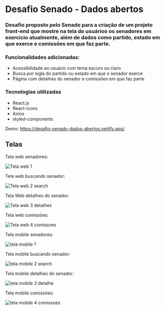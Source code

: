 # Desafio Senado - Dados abertos

### Desafio proposto pelo Senado para a criação de um projeto front-end que mostre na tela do usuárioo os senadores em exercicio atualmente, além de dados como partido, estado em que exerce e comissões em que faz parte. 

### Funcionalidades adicionadas: 
- Acessibilidade ao usuário com tema escuro ou claro <br/>
- Busca por sigla do partido ou estado em que o senador exerce <br/>
- Página com detalhes do senador e comissões em que faz parte <br/>

### Tecnologias utilizadas
- React.js <br/>
- React-icons <br/>
- Axios <br/>
- styled-components <br/>

Demo: https://desafio-senado-dados-abertos.netlify.app/

## Telas
Tela web senadores: 

![Tela web 1](https://user-images.githubusercontent.com/61561169/186512060-a1d8beef-1ef2-4c48-a829-7c155d51753c.png)

Tela web buscando senador:

![Tela web 2 search](https://user-images.githubusercontent.com/61561169/186512135-b1451810-aa44-4e8e-b71a-8eb68424d96b.png)

Tela Web detalhes do senador:

![Tela web 3 detalhes](https://user-images.githubusercontent.com/61561169/186512348-25620c55-0779-4239-9c03-732d5799252e.png)

Tela web comissões:

![Tela web 4 comissoes](https://user-images.githubusercontent.com/61561169/186512430-a1db7e61-d498-4dbe-b62c-9436aa94ab6a.png)

Tela mobile senadores: 

![tela mobile 1](https://user-images.githubusercontent.com/61561169/186512593-c4cce304-3968-4e80-b7b4-43c4142e73e3.png)

Tela mobile buscando senador:

![tela mobile 2 search](https://user-images.githubusercontent.com/61561169/186512731-327fa66c-23f8-43e6-850f-013439822a98.png)

Tela mobile detalhes do senador:

![tela mobile 3 detalhe](https://user-images.githubusercontent.com/61561169/186512801-5c4542d5-6430-4577-9dfb-a54f1f42b6ac.png)

Tela mobile comissões:

![tela mobile 4 comissoes](https://user-images.githubusercontent.com/61561169/186512874-2567f3b5-f7b2-42a7-8a6a-7c27fd4584b6.png)













